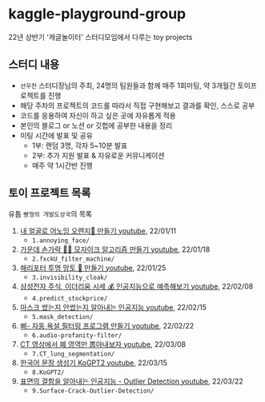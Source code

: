 # kaggle-playground-group
22년 상반기 '캐글놀이터' 스터디모임에서 다루는 toy projects


## 스터디 내용
* `선우찬` 스터디장님의 주최, 24명의 팀원들과 함께 매주 1회미팅, 약 3개월간 토이프로젝트를 진행
* 해당 주차의 프로젝트의 코드를 따라서 직접 구현해보고 결과를 확인, 스스로 공부
* 코드를 응용하여 자신이 하고 싶은 곳에 자유롭게 적용
* 본인의 블로그 or 노션 or 깃헙에 공부한 내용을 정리
* 미팅 시간에 발표 및 공유
  * 1부: 랜덤 3명, 각자 5~10분 발표
  * 2부: 추가 지원 발표 & 자유로운 커뮤니케이션
  * 매주 약 1시간반 진행

## 토이 프로젝트 목록
유툽 `빵형의 개발도상국`의 목록
1. [내 얼굴로 어노잉 오렌지🍊 만들기 youtube](https://www.youtube.com/watch?v=9VYUXchrMcM&t=178s), 22/01/11
   * `1.annoying_face/`
1. [가운데 손가락 🖕🏻 모자이크 알고리즘 만들기 youtube](https://youtu.be/tQeuPrX821w?list=PL-xmlFOn6TUJ9KjFo0VsM3BI9yrCxTnAz), 22/01/18
   * `2.fxckU_filter_machine/`
1. [해리포터 투명 망토 🧙 만들기 youtube](https://youtu.be/suytB_6aS6M), 22/01/25
   * `3.invisibility_cloak/`
1. [삼성전자 주식, 이더리움 시세 💰 인공지능으로 예측해보기 youtube](https://youtu.be/sG_WeGbZ9A4), 22/02/08
   * `4.predict_stockprice/`
1. [마스크 썼는지 안썼는지 알아내는 인공지능 youtube](https://youtu.be/ncIyy1doSJ8), 22/02/15
   * `5.mask_detection/`
1. [삐- 자동 욕설 필터링 프로그램 만들기 youtube](https://youtu.be/J01pGSPOQTk?list=PL-xmlFOn6TUJ9KjFo0VsM3BI9yrCxTnAz), 22/02/22 
   * `6.audio-profanity-filter/`
1. [CT 영상에서 폐 영역만 뽑아내보자 youtube](https://youtu.be/z8lK69BQ0VE?list=PL-xmlFOn6TULrmwkXjRCDAas0ixd_NtyK), 22/03/08
   * `7.CT_lung_segmentation/`
1. [한국어 문장 생성기 KoGPT2 youtube](https://youtu.be/FQ0vq2CBaL4), 22/03/15
   * `8.KoGPT2/`
1. [표면의 결함을 알아내는 인공지능 - Outlier Detection youtube](https://youtu.be/RJ4oB6MWTsA), 22/03/22
   * `9.Surface-Crack-Outlier-Detection/`

